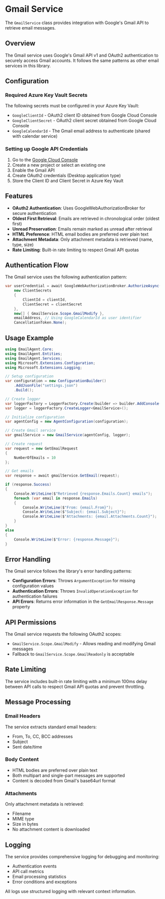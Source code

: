 # Gmail Service

The `GmailService` class provides integration with Google's Gmail API to retrieve email messages.

## Overview

The Gmail service uses Google's Gmail API v1 and OAuth2 authentication to securely access Gmail accounts. It follows the same patterns as other email services in this library.

## Configuration

### Required Azure Key Vault Secrets

The following secrets must be configured in your Azure Key Vault:

- `GoogleClientId` - OAuth2 client ID obtained from Google Cloud Console
- `GoogleClientSecret` - OAuth2 client secret obtained from Google Cloud Console
- `GoogleCalendarId` - The Gmail email address to authenticate (shared with calendar service)

### Setting up Google API Credentials

1. Go to the [Google Cloud Console](https://console.cloud.google.com/)
2. Create a new project or select an existing one
3. Enable the Gmail API
4. Create OAuth2 credentials (Desktop application type)
5. Store the Client ID and Client Secret in Azure Key Vault

## Features

- **OAuth2 Authentication**: Uses GoogleWebAuthorizationBroker for secure authentication
- **Oldest First Retrieval**: Emails are retrieved in chronological order (oldest first)
- **Unread Preservation**: Emails remain marked as unread after retrieval
- **HTML Preference**: HTML email bodies are preferred over plain text
- **Attachment Metadata**: Only attachment metadata is retrieved (name, type, size)
- **Rate Limiting**: Built-in rate limiting to respect Gmail API quotas

## Authentication Flow

The Gmail service uses the following authentication pattern:

```csharp
var userCredential = await GoogleWebAuthorizationBroker.AuthorizeAsync(
    new ClientSecrets
    {
        ClientId = clientId,
        ClientSecret = clientSecret
    },
    new[] { GmailService.Scope.GmailModify },
    emailAddress, // Using GoogleCalendarId as user identifier
    CancellationToken.None);
```

## Usage Example

```csharp
using EmailAgent.Core;
using EmailAgent.Entities;
using EmailAgent.Services;
using Microsoft.Extensions.Configuration;
using Microsoft.Extensions.Logging;

// Setup configuration
var configuration = new ConfigurationBuilder()
    .AddJsonFile("settings.json")
    .Build();

// Create logger
var loggerFactory = LoggerFactory.Create(builder => builder.AddConsole());
var logger = loggerFactory.CreateLogger<GmailService>();

// Initialize configuration
var agentConfig = new AgentConfiguration(configuration);

// Create Gmail service
var gmailService = new GmailService(agentConfig, logger);

// Create request
var request = new GetEmailRequest
{
    NumberOfEmails = 10
};

// Get emails
var response = await gmailService.GetEmail(request);

if (response.Success)
{
    Console.WriteLine($"Retrieved {response.Emails.Count} emails");
    foreach (var email in response.Emails)
    {
        Console.WriteLine($"From: {email.From}");
        Console.WriteLine($"Subject: {email.Subject}");
        Console.WriteLine($"Attachments: {email.Attachments.Count}");
    }
}
else
{
    Console.WriteLine($"Error: {response.Message}");
}
```

## Error Handling

The Gmail service follows the library's error handling patterns:

- **Configuration Errors**: Throws `ArgumentException` for missing configuration values
- **Authentication Errors**: Throws `InvalidOperationException` for authentication failures
- **API Errors**: Returns error information in the `GetEmailResponse.Message` property

## API Permissions

The Gmail service requests the following OAuth2 scopes:

- `GmailService.Scope.GmailModify` - Allows reading and modifying Gmail messages
- Fallback to `GmailService.Scope.GmailReadonly` is acceptable

## Rate Limiting

The service includes built-in rate limiting with a minimum 100ms delay between API calls to respect Gmail API quotas and prevent throttling.

## Message Processing

### Email Headers
The service extracts standard email headers:
- From, To, CC, BCC addresses
- Subject
- Sent date/time

### Body Content
- HTML bodies are preferred over plain text
- Both multipart and single-part messages are supported
- Content is decoded from Gmail's base64url format

### Attachments
Only attachment metadata is retrieved:
- Filename
- MIME type
- Size in bytes
- No attachment content is downloaded

## Logging

The service provides comprehensive logging for debugging and monitoring:

- Authentication events
- API call metrics
- Email processing statistics
- Error conditions and exceptions

All logs use structured logging with relevant context information.
